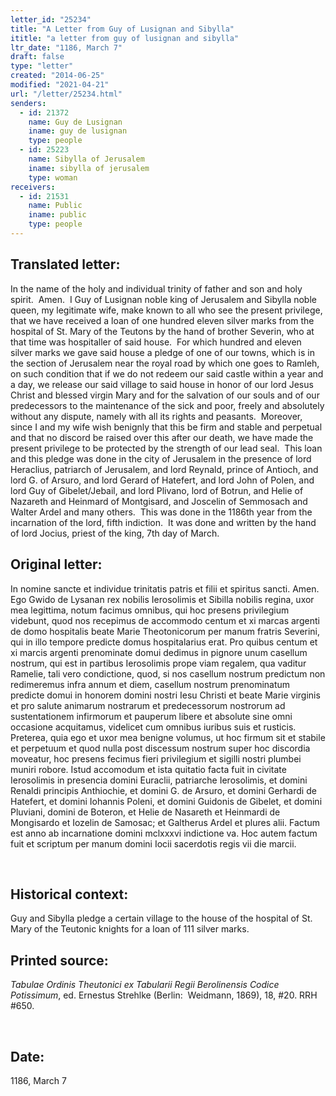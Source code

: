 ```yaml
---
letter_id: "25234"
title: "A Letter from Guy of Lusignan and Sibylla"
ititle: "a letter from guy of lusignan and sibylla"
ltr_date: "1186, March 7"
draft: false
type: "letter"
created: "2014-06-25"
modified: "2021-04-21"
url: "/letter/25234.html"
senders:
  - id: 21372
    name: Guy de Lusignan
    iname: guy de lusignan
    type: people
  - id: 25223
    name: Sibylla of Jerusalem
    iname: sibylla of jerusalem
    type: woman
receivers:
  - id: 21531
    name: Public
    iname: public
    type: people
---
```

<h2> Translated letter:</h2><p>In the name of the holy and individual trinity of father and son and holy spirit.&nbsp; Amen.&nbsp; I Guy of Lusignan noble king of Jerusalem and Sibylla noble queen, my legitimate wife, make known to all who see the present privilege, that we have received a loan of one hundred eleven silver marks from the hospital of St. Mary of the Teutons by the hand of brother Severin, who at that time was hospitaller of said house.&nbsp; For which hundred and eleven silver marks we gave said house a pledge of one of our towns, which is in the section of Jerusalem near the royal road by which one goes to Ramleh, on such condition that if we do not redeem our said castle within a year and a day, we release our said village to said house in honor of our lord Jesus Christ and blessed virgin Mary and for the salvation of our souls and of our predecessors to the maintenance of the sick and poor, freely and absolutely without any dispute, namely with all its rights and peasants.&nbsp; Moreover, since I and my wife wish benignly that this be firm and stable and perpetual and that no discord be raised over this after our death, we have made the present privilege to be protected by the strength of our lead seal.&nbsp; This loan and this pledge was done in the city of Jerusalem in the presence of lord Heraclius, patriarch of Jerusalem, and lord Reynald, prince of Antioch, and lord G. of Arsuro, and lord Gerard of Hatefert, and lord John of Polen, and lord Guy of Gibelet/Jebail, and lord Plivano, lord of Botrun, and Helie of Nazareth and Heinmard of Montgisard, and Joscelin of Semmosach and Walter Ardel and many others.&nbsp; This was done in the 1186th year from the incarnation of the lord, fifth indiction.&nbsp; It was done and written by the hand of lord Jocius, priest of the king, 7th day of March.&nbsp;</p><h2 class="mt-4"> Original letter:</h2><p>In nomine sancte et individue trinitatis patris et filii et spiritus sancti. Amen. Ego Gwido de Lysanan rex nobilis Ierosolimis et Sibilla nobilis regina, uxor mea legittima, notum facimus omnibus, qui hoc presens privilegium videbunt, quod nos recepimus de accommodo centum et xi marcas argenti de domo hospitalis beate Marie Theotonicorum per manum fratris Severini, qui in illo tempore predicte domus hospitalarius erat. Pro quibus centum et xi marcis argenti prenominate domui dedimus in pignore unum casellum nostrum, qui est in partibus Ierosolimis prope viam regalem, qua vaditur Ramelie, tali vero condictione, quod, si nos casellum nostrum predictum non redimeremus infra annum et diem, casellum nostrum prenominatum predicte domui in honorem domini nostri Iesu Christi et beate Marie virginis et pro salute animarum nostrarum et predecessorum nostrorum ad sustentationem infirmorum et pauperum libere et absolute sine omni occasione acquitamus, vi­delicet cum omnibus iuribus suis et rusticis. Preterea, quia ego et uxor mea benigne volumus, ut hoc firmum sit et stabile et perpetuum et quod nulla post discessum nostrum super hoc discordia moveatur, hoc presens fecimus fieri privilegium et sigilli nostri plumbei muniri robore. Istud accomodum et ista quitatio facta fuit in civitate Ierosolimis in presencia domini Euraclii, patriarche Ierosolimis, et domini Renaldi principis Anthiochie, et domini G. de Arsuro, et domini Gerhardi de Hatefert, et domini Iohannis Poleni, et do­mini Guidonis de Gibelet, et domini Pluviani, domini de Boteron, et Helie de Nasareth et Heinmardi de Mongisardo et Iozelin de Samosac; et Galtherus Ardel et plures alii. Factum est anno ab incarnatione domini mclxxxvi indictione va. Hoc autem factum fuit et scriptum per manum domini Iocii sacerdotis regis vii die marcii.</p><p>&nbsp;</p><h2 class="mt-4"> Historical context:</h2><p>Guy and Sibylla pledge a certain village to the house of the hospital of St. Mary of the Teutonic knights for a loan of 111 silver marks.&nbsp;</p><h2 class="mt-4"> Printed source:</h2><p><i>Tabulae Ordinis Theutonici ex Tabularii Regii Berolinensis Codice Potissimum</i>, ed. Ernestus Strehlke (Berlin:&nbsp; Weidmann, 1869), 18, #20. RRH #650.</p><p>&nbsp;</p><h2 class="mt-4"> Date:</h2>1186, March 7